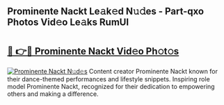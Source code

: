 ## Prominente Nackt Le𝚊k𝚎d N𝚞𝚍es - Part-qxo Photos Vid𝚎o Le𝚊ks RumUl

# <h2><a href="http://fb7jho.evod.top/?m=Prominente+Nackt">🔗 👉🔴 Prominente Nackt Vid𝚎o Ph𝚘t𝚘s</a></h2>

[![Prominente Nackt N𝚞d𝚎s](https://i.imgur.com/8V9OHl7.gif)](http://fb7jho.evod.top/?m=Prominente+Nackt)
Content creator Prominente Nackt known for their dance-themed performances and lifestyle snippets. Inspiring role model Prominente Nackt, recognized for their dedication to empowering others and making a difference. 
